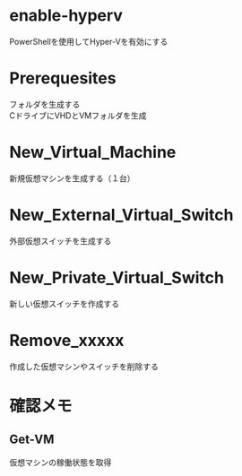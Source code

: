 # enable-hyperv
PowerShellを使用してHyper-Vを有効にする<br>

# Prerequesites
フォルダを生成する<br>
CドライブにVHDとVMフォルダを生成

# New_Virtual_Machine
新規仮想マシンを生成する（１台）<br>

# New_External_Virtual_Switch
外部仮想スイッチを生成する<br>

# New_Private_Virtual_Switch
新しい仮想スイッチを作成する<br>

# Remove_xxxxx
作成した仮想マシンやスイッチを削除する

# 確認メモ
## Get-VM
仮想マシンの稼働状態を取得<br>